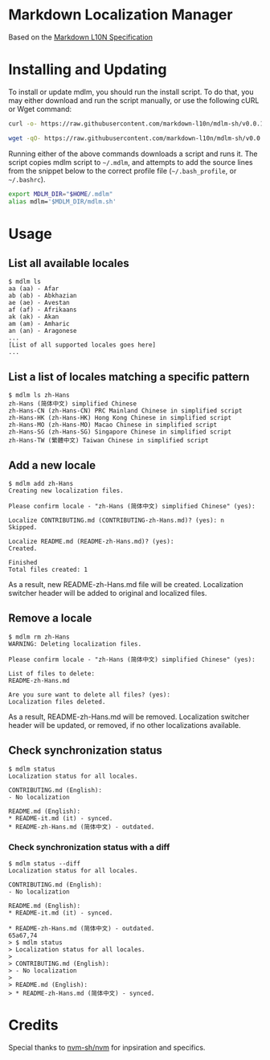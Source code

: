 # Markdown Localization Manager
Based on the [Markdown L10N Specification](https://github.com/markdown-l10n/markdown-l10n-spec)

# Installing and Updating
To install or update mdlm, you should run the install script. To do that, you may either download and run the script manually, or use the following cURL or Wget command:
```sh
curl -o- https://raw.githubusercontent.com/markdown-l10n/mdlm-sh/v0.0.1/install.sh | bash
```
```sh
wget -qO- https://raw.githubusercontent.com/markdown-l10n/mdlm-sh/v0.0.1/install.sh | bash
```
Running either of the above commands downloads a script and runs it. The script copies mdlm script to `~/.mdlm`, and attempts to add the source lines from the snippet below to the correct profile file (`~/.bash_profile`, or `~/.bashrc`).

```sh
export MDLM_DIR="$HOME/.mdlm"
alias mdlm='$MDLM_DIR/mdlm.sh'
```

# Usage
## List all available locales
```
$ mdlm ls
aa (aa) - Afar
ab (ab) - Abkhazian
ae (ae) - Avestan
af (af) - Afrikaans
ak (ak) - Akan
am (am) - Amharic
an (an) - Aragonese
...
[List of all supported locales goes here]
...
```

## List a list of locales matching a specific pattern
```
$ mdlm ls zh-Hans
zh-Hans (简体中文) simplified Chinese
zh-Hans-CN (zh-Hans-CN) PRC Mainland Chinese in simplified script
zh-Hans-HK (zh-Hans-HK) Hong Kong Chinese in simplified script
zh-Hans-MO (zh-Hans-MO) Macao Chinese in simplified script
zh-Hans-SG (zh-Hans-SG) Singapore Chinese in simplified script
zh-Hans-TW (繁體中文) Taiwan Chinese in simplified script
```

## Add a new locale
```
$ mdlm add zh-Hans
Creating new localization files.

Please confirm locale - "zh-Hans (简体中文) simplified Chinese" (yes): 

Localize CONTRIBUTING.md (CONTRIBUTING-zh-Hans.md)? (yes): n
Skipped.

Localize README.md (README-zh-Hans.md)? (yes): 
Created.

Finished
Total files created: 1
```
As a result, new README-zh-Hans.md file will be created. Localization switcher header will be added to original and localized files.

## Remove a locale
```
$ mdlm rm zh-Hans
WARNING: Deleting localization files.

Please confirm locale - "zh-Hans (简体中文) simplified Chinese" (yes): 

List of files to delete:
README-zh-Hans.md

Are you sure want to delete all files? (yes): 
Localization files deleted.

```
As a result, README-zh-Hans.md will be removed. Localization switcher header will be updated, or removed, if no other localizations available.

## Check synchronization status
```
$ mdlm status 
Localization status for all locales.

CONTRIBUTING.md (English):
- No localization

README.md (English):
* README-it.md (it) - synced.
* README-zh-Hans.md (简体中文) - outdated.
```

### Check synchronization status with a diff
```
$ mdlm status --diff
Localization status for all locales.

CONTRIBUTING.md (English):
- No localization

README.md (English):
* README-it.md (it) - synced.

* README-zh-Hans.md (简体中文) - outdated.
65a67,74
> $ mdlm status
> Localization status for all locales.
> 
> CONTRIBUTING.md (English):
> - No localization
> 
> README.md (English):
> * README-zh-Hans.md (简体中文) - synced.
```

# Credits
Special thanks to [nvm-sh/nvm](https://github.com/nvm-sh/nvm) for inpsiration and specifics.